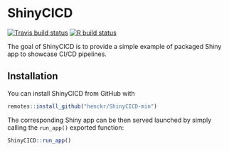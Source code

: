 
# ShinyCICD

<!-- badges: start -->
[![Travis build status](https://travis-ci.com/henckr/ShinyCICD-min.svg?branch=master)](https://travis-ci.com/henckr/ShinyCICD-min)
[![R build status](https://github.com/henckr/ShinyCICD-min/workflows/CI-CD/badge.svg)](https://github.com/henckr/ShinyCICD-min/actions)
<!-- badges: end -->

The goal of ShinyCICD is to provide a simple example of packaged Shiny app to showcase CI/CD pipelines.

## Installation

You can install ShinyCICD from GitHub with

``` r
remotes::install_github("henckr/ShinyCICD-min")
```

The corresponding Shiny app can be then served launched by simply calling the `run_app()` exported function:

``` r
ShinyCICD::run_app()
```
